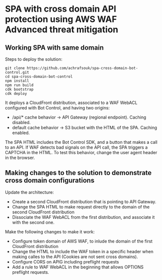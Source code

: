# SPA with cross domain API protection using AWS WAF Advanced threat mitigation

## Working SPA with same domain

Steps to deploy the solution:

```
git clone https://github.com/achrafsouk/spa-cross-domain-bot-control.git
cd spa-cross-domain-bot-control
npm install
npm run build
cdk bootstrap
cdk deploy 
```

It deploys a CloudFront distribution, associated to a WAF WebACL configured with Bot Control, and having  two origins:
* /api/* cache behavior -> API Gateway (regional endpoint). Caching disabled.
* default cache behavior -> S3 bucket with the HTML of the SPA. Caching enabled.

The SPA HTML includes the Bot Control SDK, and a button that makes a call to an API. If WAF detects bad signals on the API call, the SPA triggers a CAPTCHA in the HTML. To test this behavior, change the user agent header in the browser.

## Making changes to the solution to demonstrate cross domain configurations

Update the architecture:
* Create a second CloudFront distribution that is pointing to API Gateway.
* Change the SPA HTML to make request directly to the domain of the second CloudFront distribution
* Dissociate the WAF WebACL from the first distribution, and associate it with the second one.

Make the following changes to make it work:
* Configure token domain of AWS WAF, to inlude the domain of the first CloudFront distribution
* Change the HTML to include the WAF token in a specific header when making calles to the API (Cookies are not sent cross domains).
* Configure CORS on APIG including preflight requests
* Add a rule to WAF WebACL in the beginning that allows OPTIONS preflight requests.
